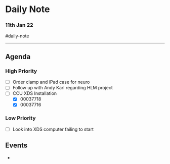 # Daily Note
### 11th Jan 22

#daily-note 

---

## Agenda
### High Priority
- [ ] Order clamp and iPad case for neuro
- [ ] Follow up with Andy Karl regarding HLM project
- [ ] CCU XDS Installation
	- [x] 00037718
	- [x] 00037716

### Low Priority
- [ ] Look into XDS computer failing to start

## Events
- 